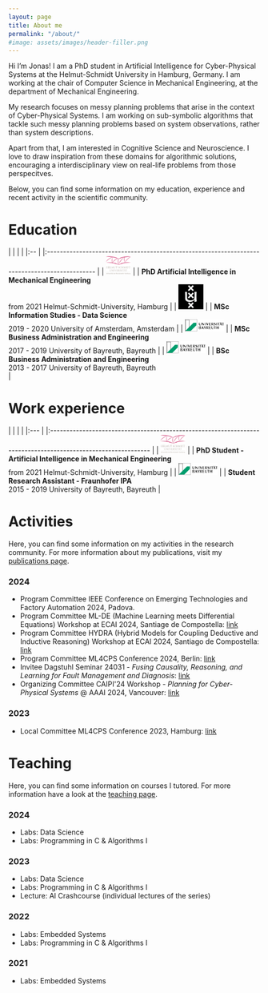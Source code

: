 ```yaml
---
layout: page
title: About me
permalink: "/about/"
#image: assets/images/header-filler.png
---
```


Hi I’m Jonas!
I am a PhD student in Artificial Intelligence for Cyber-Physical Systems at the Helmut-Schmidt University in Hamburg, Germany. 
I am working at the chair of Computer Science in Mechanical Engineering, at the department of Mechanical Engineering. 

My research focuses on messy planning problems that arise in the context of Cyber-Physical Systems. 
I am working on sub-symbolic algorithms that tackle such messy planning problems based on system observations, rather than system descriptions. 

Apart from that, I am interested in Cognitive Science and Neuroscience.
I love to draw inspiration from these domains for algorithmic solutions, encouraging a interdisciplinary view on real-life problems from those perspecitves. 

Below, you can find some information on my education, experience and recent activity in the scientific community. 


# Education

| | | |
|:-- |   |:--------------------------------------------------------------------------------------------- |
| <img src="../assets/images/logo-hsu.png" title="" alt="logo-hsu" width="50"> |  | **PhD Artificial Intelligence in Mechanical Engineering**<br/>from 2021 Helmut-Schmidt-University, Hamburg |
| <img title="" src="../assets/images/logo-uva.png" alt="logo-uva" width="50">  |  | **MSc Information Studies - Data Science**<br/>2019 - 2020 University of Amsterdam, Amsterdam            |
| <img title="" src="../assets/images/logo-bayreuth.png" alt="logo-bayr" width="78">  |  | **MSc Business Administration and Engineering**<br/>2017 - 2019 University of Bayreuth, Bayreuth        |
| <img title="" src="../assets/images/logo-bayreuth.png" alt="logo-bayr" width="78"> |  | **BSc Business Administration and Engineering**<br/>2013 - 2017 University of Bayreuth, Bayreuth<br/>   |

# Work experience

| | | |
|:--- |  |:------------------------------------------------------------------------------------------------------------- |
|  <img src="../assets/images/logo-hsu.png" title="" alt="image" width="50">  |  | **PhD Student - Artificial Intelligence in Mechanical Engineering**<br/>from 2021 Helmut-Schmidt-University, Hamburg |
|  <img title="" src="../assets/images/logo-bayreuth.png" alt="image" width="78"> |  | **Student Research Assistant - Fraunhofer IPA**<br/>2015 - 2019 University of Bayreuth, Bayreuth                      |


# Activities

Here, you can find some information on my activities in the research community.
For more information about my publications, visit my [publications page]({{site.baseurl}}/publications/).

### 2024
- Program Committee IEEE Conference on Emerging Technologies and Factory Automation 2024, Padova. 
- Program Committee ML-DE (Machine Learning meets Differential Equations) Workshop at ECAI 2024, Santiage de Compostella: [link](https://mlde-ecai-2024.github.io/)
- Program Committee HYDRA (Hybrid Models for Coupling Deductive and Inductive Reasoning) Workshop at ECAI 2024, Santiago de Compostella: [link](https://sites.google.com/unical.it/hydra-2024/home-page)
- Program Committee ML4CPS Conference 2024, Berlin: [link](https://www.hsu-hh.de/imb/en/ml4cps)
- Invitee Dagstuhl Seminar 24031 - *Fusing Causality, Reasoning, and Learning for Fault Management and Diagnosis*: [link](http://www.dagstuhl.de/24031)
- Organizing Committee CAIPI'24 Workshop - *Planning for Cyber-Physical Systems* @ AAAI 2024, Vancouver: [link](https://aaai.org/aaai-conference/aaai-24-workshop-list/#ws07)

### 2023
- Local Committee ML4CPS Conference 2023, Hamburg: [link](https://www.hsu-hh.de/imb/en/ml4cps)


# Teaching

Here, you can find some information on courses I tutored. For more information have a look at the [teaching page]({{site.baseurl}}/teaching/).


### 2024

- Labs: Data Science
- Labs: Programming in C & Algorithms I


### 2023 

- Labs: Data Science
- Labs: Programming in C & Algorithms I 
- Lecture: AI Crashcourse (individual lectures of the series) 

### 2022 

- Labs: Embedded Systems
- Labs: Programming in C & Algorithms I


### 2021

- Labs: Embedded Systems 

